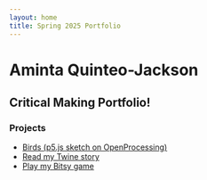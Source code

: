 ```yaml
---
layout: home
title: Spring 2025 Portfolio
---
```


# Aminta Quinteo-Jackson

## Critical Making Portfolio!

### Projects

- [Birds (p5.js sketch on OpenProcessing)](https://openprocessing.org/sketch/2602956)
- [Read my Twine story](twinethinking.html)
- [Play my Bitsy game](grocery_store_baby_blowout.html)
